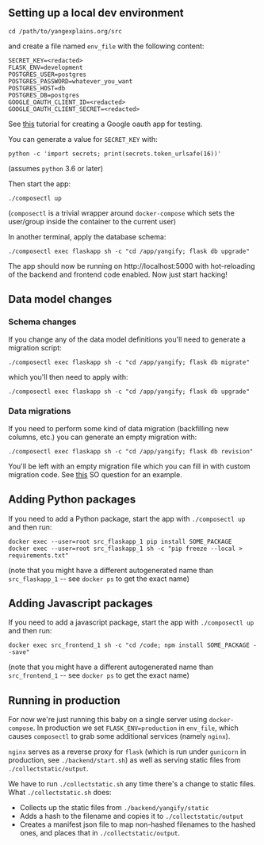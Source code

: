 ## Setting up a local dev environment

```
cd /path/to/yangexplains.org/src
```

and create a file named `env_file` with the following content:

```
SECRET_KEY=<redacted>
FLASK_ENV=development
POSTGRES_USER=postgres
POSTGRES_PASSWORD=whatever_you_want
POSTGRES_HOST=db
POSTGRES_DB=postgres
GOOGLE_OAUTH_CLIENT_ID=<redacted>
GOOGLE_OAUTH_CLIENT_SECRET=<redacted>
```

See
[this](https://realpython.com/flask-google-login/#creating-a-google-client)
tutorial for creating a Google oauth app for testing.

You can generate a value for `SECRET_KEY` with:

```
python -c 'import secrets; print(secrets.token_urlsafe(16))'
```

(assumes `python` 3.6 or later)

Then start the app:

```
./composectl up
```

(`composectl` is a trivial wrapper around `docker-compose` which sets the
user/group inside the container to the current user)

In another terminal, apply the database schema:

```
./composectl exec flaskapp sh -c "cd /app/yangify; flask db upgrade"
```

The app should now be running on http://localhost:5000 with hot-reloading
of the backend and frontend code enabled.  Now just start hacking!

## Data model changes

### Schema changes

If you change any of the data model definitions you'll need to generate a
migration script:

```
./composectl exec flaskapp sh -c "cd /app/yangify; flask db migrate"
```

which you'll then need to apply with:

```
./composectl exec flaskapp sh -c "cd /app/yangify; flask db upgrade"
```

### Data migrations

If you need to perform some kind of data migration (backfilling new
columns, etc.) you can generate an empty migration with:

```
./composectl exec flaskapp sh -c "cd /app/yangify; flask db revision"
```

You'll be left with an empty migration file which you can fill in with
custom migration code.  See
[this](https://stackoverflow.com/q/24612395/209050) SO question for an
example.

## Adding Python packages

If you need to add a Python package, start the app with `./composectl up`
and then run:

```
docker exec --user=root src_flaskapp_1 pip install SOME_PACKAGE
docker exec --user=root src_flaskapp_1 sh -c "pip freeze --local > requirements.txt"
```

(note that you might have a different autogenerated name than
`src_flaskapp_1` -- see `docker ps` to get the exact name)

## Adding Javascript packages

If you need to add a javascript package, start the app with
`./composectl up` and then run:

```
docker exec src_frontend_1 sh -c "cd /code; npm install SOME_PACKAGE --save"
```

(note that you might have a different autogenerated name than
`src_frontend_1` -- see `docker ps` to get the exact name)

## Running in production

For now we're just running this baby on a single server using
`docker-compose`.  In production we set `FLASK_ENV=production` in
`env_file`, which causes `composectl` to grab some additional services
(namely `nginx`).

`nginx` serves as a reverse proxy for `flask` (which is run under
`gunicorn` in production, see `./backend/start.sh`) as well as serving
static files from `./collectstatic/output`.

We have to run `./collectstatic.sh` any time there's a change to static
files.  What `./collectstatic.sh` does:

- Collects up the static files from `./backend/yangify/static`
- Adds a hash to the filename and copies it to `./collectstatic/output`
- Creates a manifest json file to map non-hashed filenames to the hashed
  ones, and places that in `./collectstatic/output`.
